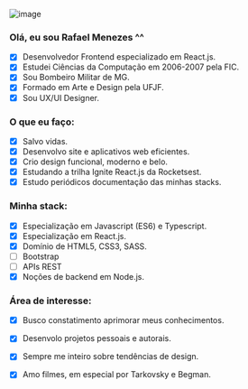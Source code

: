 ![image](https://encrypted-tbn0.gstatic.com/images?q=tbn:ANd9GcTQZFhIMlsa1GATUIvmx9u0xFyLG-8uhbhfKA&usqp=CAU)

### Olá, eu sou Rafael Menezes ^^

- [x] Desenvolvedor Frontend especializado em React.js.
- [x] Estudei Ciências da Computação em 2006-2007 pela FIC.
- [x] Sou Bombeiro Militar de MG.
- [x] Formado em Arte e Design pela UFJF.
- [x] Sou UX/UI Designer.

### O que eu faço:
- [x] Salvo vidas.
- [x] Desenvolvo site e aplicativos web eficientes.
- [x] Crio design funcional, moderno e belo.
- [x] Estudando a trilha Ignite React.js da Rocketsest.
- [x] Estudo periódicos documentação das minhas stacks.

### Minha stack:
- [x] Especialização em Javascript (ES6) e Typescript.
- [x] Especialização em React.js.
- [x] Domínio de HTML5, CSS3, SASS.
- [ ] Bootstrap
- [ ] APIs REST
- [x] Noções de backend em Node.js.

### Área de interesse:
- [x] Busco constatimento aprimorar meus conhecimentos.
- [x] Desenvolo projetos pessoais e autorais.
- [x] Sempre me inteiro sobre tendências de design.
- [x] Amo filmes, em especial por Tarkovsky e Begman.

